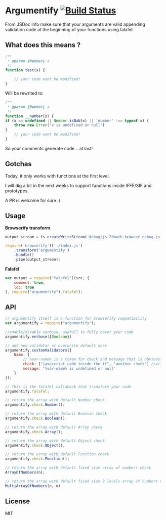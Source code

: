 # Argumentify [![Build Status](https://secure.travis-ci.org/llafuente/argumentify.png?branch=master)](http://travis-ci.org/llafuente/argumentify)

From JSDoc info make sure that your arguments are valid appending validation code at the beginning of your functions using falafel.

## What does this means ?

```js
/**
 * @param {Number} x
 */
function test(x) {

    // your code wont be modified!
}
```

Will be rewrited to:

```js
/**
 * @param {Number} x
 */
function __number(x) {
if (x == undefined || Number.isNaN(x) || 'number' !== typeof x) {
    throw new Error("x is undefined or null")
}
    // your code wont be modified!
}
```

So your comments generate code... at last!


## Gotchas

Today, it only works with functions at the first level.

I will dig a bit in the next weeks to support functions inside IFFE/SIF and prototypes.

A PR is welcome for sure :)

## Usage

**Browserify transform**

```js
output_stream = fs.createWriteStream('debug/js-2dmath-browser-debug.js');

require('browserify')('./index.js')
    .transform('argumentify')
    .bundle()
    .pipe(output_stream);
```

**Falafel**

```js
var output = require("falafel")(src, {
    comment: true,
    loc: true
}, require("argumentify").falafel);
```

## API


```js
// argumentify itself is a function for browserify compatibility
var argumentify = require("argumentify");

//enable/disable verbose, usefull to fully cover your code
argumentify.verbose({Boolean})

// add new validator or overwrite default ones
argumentify.customValidators({
    Name: {
        // %var-name% is a token for check and message that is obviously... the name of the argument!
        check: ["javascript code inside the if", "another check"] //will be joined with OR!
        message: '%var-name% is undefined or null'
    }
});

// This is the falafel callaback that transform your code
argumentify.falafel;

// return the array with default Number check
argumentify.check.Number();

// return the array with default Boolean check
argumentify.check.Boolean();

// return the array with default Array check
argumentify.check.Array();

// return the array with default Object check
argumentify.check.Object();

// return the array with default Function check
argumentify.check.Function();

// return the array with default fixed size array of numbers check
ArrayOfNumbers(n);

// return the array with default fixed size 2 levels array of numbers check
MultiArrayOfNumbers(n, m)

```

## License

MIT